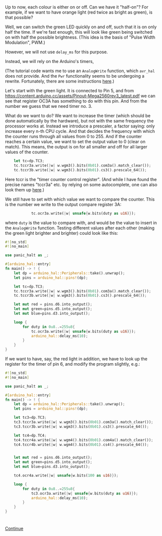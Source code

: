 
Up to now, each colour is either on or off. Can we have it "half-on"? For example, if we want to have orange light (red twice as bright as green), is
that possible? 

Well, we can switch the green LED quickly on and off, such that it is on only half the time. If we're fast enough, this will look like green being
switched on with half the possible brightness. (This idea is the basis of "Pulse Width Modulation", PWM.) 

However, we will not use `delay_ms` for this purpose. 

Instead, we will rely on the Arduino's timers, 

(The tutorial code wants me to use an `AnalogWrite` function, which `avr_hal` does not provide. And the `Pwr` functionality seems to be undergoing a
rewrite. Fortunately, there are some instructions [here](https://github.com/Rahix/avr-hal/issues/194).)

Let's start with the green light. It is connected to Pin 5, and from https://content.arduino.cc/assets/Pinout-Mega2560rev3_latest.pdf we can see that
register OC3A has something to do with this pin. And from the number we guess that we need timer no. 3. 

What do we want to do? We want to increase the timer (which should be done automatically by the hardware), but not with the same frequency the
processor works at. Instead we introduce a prescaler, a factor saying: only increase every n-th CPU cycle. And that decides the frequency with which
the counter runs through all values from 0 to 255. And if the counter reaches a certain value, we want to set the output value to 0 (clear on match).
This means, the output is on for all smaller and off for all larger values of the counter.
```rust
    let tc=dp.TC3;
    tc.tccr3a.write(|w| w.wgm3().bits(0b01).com3a().match_clear());
    tc.tccr3b.write(|w| w.wgm3().bits(0b01).cs3().prescale_64());
```
Here tccr is the "timer counter control register". (And while I have found the precise names "tccr3a" etc. by relying on some autocomplete, one can
also look them up [here](https://docs.rs/avr-device/0.3.1/avr_device/atmega2560/index.html).)

We still have to set with which value we want to compare the counter. This is the number we write to the output compare register 3A: 
```rust
            tc.ocr3a.write(|w| unsafe{w.bits(duty as u16)});
```
where `duty` is the value to compare with, and would be the value to insert in the `AnalogWrite` function. Testing different values after each other
(making the green light brighter and brighter) could look like this: 

```rust
#![no_std]
#![no_main]

use panic_halt as _;

#[arduino_hal::entry]
fn main() -> ! {
    let dp = arduino_hal::Peripherals::take().unwrap();
    let pins = arduino_hal::pins!(dp);

    let tc=dp.TC3;
    tc.tccr3a.write(|w| w.wgm3().bits(0b01).com3a().match_clear());
    tc.tccr3b.write(|w| w.wgm3().bits(0b01).cs3().prescale_64());

    let mut red = pins.d6.into_output();
    let mut green=pins.d5.into_output();
    let mut blue=pins.d3.into_output();

    loop {
        for duty in 0u8..=255u8{
            tc.ocr3a.write(|w| unsafe{w.bits(duty as u16)});
            arduino_hal::delay_ms(10);
        }
    }
}
```

If we want to have, say, the red light in addition, we have to look up the register for the timer of pin 6, and modify the program slightly, e.g.:
```rust
#![no_std]
#![no_main]

use panic_halt as _;

#[arduino_hal::entry]
fn main() -> ! {
    let dp = arduino_hal::Peripherals::take().unwrap();
    let pins = arduino_hal::pins!(dp);

    let tc3=dp.TC3;
    tc3.tccr3a.write(|w| w.wgm3().bits(0b01).com3a().match_clear());
    tc3.tccr3b.write(|w| w.wgm3().bits(0b01).cs3().prescale_64());

    let tc4=dp.TC4;
    tc4.tccr4a.write(|w| w.wgm4().bits(0b01).com4a().match_clear());
    tc4.tccr4b.write(|w| w.wgm4().bits(0b01).cs4().prescale_64());


    let mut red = pins.d6.into_output();
    let mut green=pins.d5.into_output();
    let mut blue=pins.d3.into_output();

    tc4.ocr4a.write(|w| unsafe{w.bits(100 as u16)});

    loop {
        for duty in 0u8..=255u8{
            tc3.ocr3a.write(|w| unsafe{w.bits(duty as u16)});
            arduino_hal::delay_ms(10);
        }
    }
}
```


#
[Continue](005arduino5.md)
